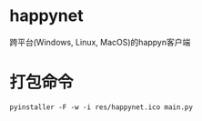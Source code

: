 # happynet
跨平台(Windows, Linux, MacOS)的happyn客户端

# 打包命令
```
pyinstaller -F -w -i res/happynet.ico main.py 
```